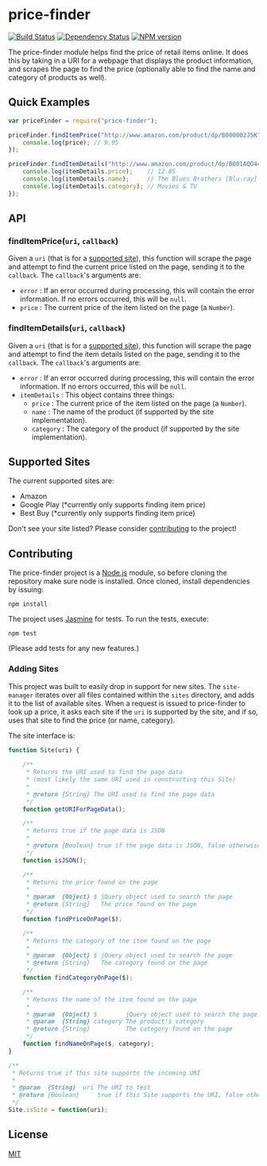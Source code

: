 # price-finder #

[![Build Status](https://travis-ci.org/dylants/price-finder.svg)](https://travis-ci.org/dylants/price-finder) [![Dependency Status](https://david-dm.org/dylants/price-finder.svg)](https://david-dm.org/dylants/price-finder) [![NPM version](https://badge.fury.io/js/price-finder.svg)](http://badge.fury.io/js/price-finder)

The price-finder module helps find the price of retail items online. It does this by
taking in a URI for a webpage that displays the product information, and scrapes the
page to find the price (optionally able to find the name and category of products as
well).

## Quick Examples ##

```JavaScript
var priceFinder = require("price-finder");

priceFinder.findItemPrice("http://www.amazon.com/product/dp/B000002J5K", function(err, price) {
    console.log(price); // 9.95
});

priceFinder.findItemDetails("http://www.amazon.com/product/dp/B001AQO446", function(err, itemDetails) {
    console.log(itemDetails.price);    // 12.85
    console.log(itemDetails.name);     // The Blues Brothers [Blu-ray] (1980)
    console.log(itemDetails.category); // Movies & TV
});
```
## API ##

### findItemPrice(`uri`, `callback`)

Given a <code>uri</code> (that is for a [supported site](#supported-sites)), this
function will scrape the page and attempt to find the current price listed on the page,
sending it to the <code>callback</code>.  The <code>callback</code>'s arguments are:
<ul>
<li><code>error</code> : If an error occurred during processing, this will contain
the error information. If no errors occurred, this will be <code>null</code>.</li>
<li><code>price</code> : The current price of the item listed on the page (a
<code>Number</code>).</li>
</ul>

### findItemDetails(`uri`, `callback`)

Given a <code>uri</code> (that is for a [supported site](#supported-sites)), this
function will scrape the page and attempt to find the item details listed on the page,
sending it to the <code>callback</code>.  The <code>callback</code>'s arguments are:
<ul>
<li><code>error</code> : If an error occurred during processing, this will contain
the error information. If no errors occurred, this will be <code>null</code>.</li>
<li><code>itemDetails</code> : This object contains three things:
    <ul>
        <li><code>price</code> : The current price of the item listed on the page (a
        <code>Number</code>).</li>
        <li><code>name</code> : The name of the product (if supported by the site
        implementation).</li>
        <li><code>category</code> : The category of the product (if supported by
        the site implementation).</li>
    </ul>
</ul>

## Supported Sites ##

The current supported sites are:

<ul>
<li>Amazon</li>
<li>Google Play (*currently only supports finding item price)</li>
<li>Best Buy (*currently only supports finding item price)</li>
</ul>

Don't see your site listed? Please consider [contributing](#contributing) to the project!

## Contributing ##

The price-finder project is a [Node.js](http://nodejs.org/) module, so before
cloning the repository make sure node is installed. Once cloned, install dependencies
by issuing:

<code>npm install</code>

The project uses [Jasmine](http://jasmine.github.io/) for tests. To run the tests,
execute:

<code>npm test</code>

(Please add tests for any new features.)

### Adding Sites ###

This project was built to easily drop in support for new sites. The
<code>site-manager</code> iterates over all files contained within the
<code>sites</code> directory, and adds it to the list of available sites. When a 
request is issued to price-finder to look up a price, it asks each site if the
<code>uri</code> is supported by the site, and if so, uses that site to find the
price (or name, category).

The site interface is:

```JavaScript
function Site(uri) {
    
    /**
     * Returns the URI used to find the page data
     * (most likely the same URI used in constructing this Site)
     * 
     * @return {String} The URI used to find the page data
     */
    function getURIForPageData();

    /**
     * Returns true if the page data is JSON
     *  
     * @return {Boolean} true if the page data is JSON, false otherwise
     */
    function isJSON();

    /**
     * Returns the price found on the page
     * 
     * @param  {Object} $ jQuery object used to search the page
     * @return {String}   The price found on the page
     */
    function findPriceOnPage($);

    /**
     * Returns the category of the item found on the page
     * 
     * @param  {Object} $ jQuery object used to search the page
     * @return {String}   The category found on the page
     */
    function findCategoryOnPage($);

    /**
     * Returns the name of the item found on the page
     * 
     * @param  {Object} $        jQuery object used to search the page
     * @param  {String} category The product's category
     * @return {String}          The category found on the page
     */
    function findNameOnPage($, category);
}

/**
 * Returns true if this site supports the incoming URI
 * 
 * @param  {String}  uri The URI to test
 * @return {Boolean}     true if this Site supports the URI, false otherwise
 */
Site.isSite = function(uri);
```

## License ##

[MIT](https://github.com/dylants/price-finder/blob/master/LICENSE)
